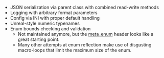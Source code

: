 - JSON serialization via parent class with combined read-write methods
- Logging with arbitrary format parameters
- Config via INI with proper default handling
- Unreal-style numeric typenames
- Enum bounds checking and validation
  - Not maintained anymore, but the [meta_enum](https://github.com/therocode/meta_enum) header looks like a great starting point.
  - Many other attempts at enum reflection make use of disgusting macro-loops that limit the maximum size of the enum.